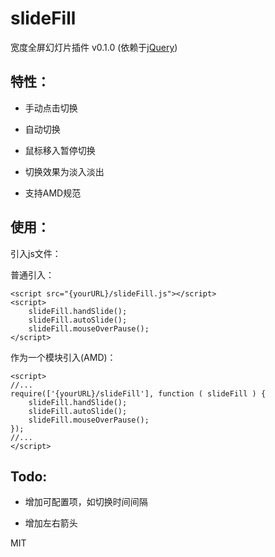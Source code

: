 # slideFill
宽度全屏幻灯片插件 v0.1.0 (依赖于[jQuery](http://jquery.com/))


## 特性：

+ 手动点击切换

+ 自动切换

+ 鼠标移入暂停切换

+ 切换效果为淡入淡出

+ 支持AMD规范

## 使用：

引入js文件：

普通引入：
```
<script src="{yourURL}/slideFill.js"></script>
<script>
	slideFill.handSlide();
	slideFill.autoSlide();
	slideFill.mouseOverPause();
</script>
```

作为一个模块引入(AMD)：
```
<script>
//...
require(['{yourURL}/slideFill'], function ( slideFill ) {
	slideFill.handSlide();
	slideFill.autoSlide();
	slideFill.mouseOverPause();
});
//...
</script>
```

## Todo:

+ 增加可配置项，如切换时间间隔

+ 增加左右箭头



MIT
